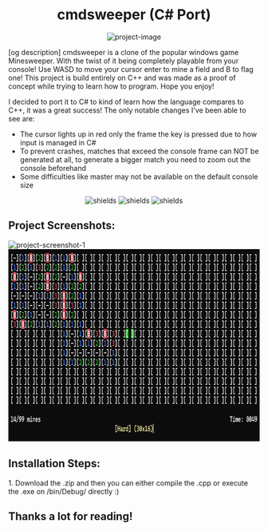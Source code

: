 <h1 align="center" id="title">cmdsweeper (C# Port)</h1>

<p align="center"><img src="https://socialify.git.ci/LemonpieGBS/cmdsweeper/image?description=1&amp;descriptionEditable=A%20minesweeper%20clone%20completely%20playable%20on%20CMD%2C%20made%20entirely%20in%20C%2B%2B!&amp;font=Inter&amp;language=1&amp;name=1&amp;owner=1&amp;pattern=Diagonal%20Stripes&amp;theme=Light" alt="project-image"></p>

<p id="description">[og description] cmdsweeper is a clone of the popular windows game Minesweeper. With the twist of it being completely playable from your console! Use WASD to move your cursor enter to mine a field and B to flag one! This project is build entirely on C++ and was made as a proof of concept while trying to learn how to program. Hope you enjoy!

I decided to port it to C# to kind of learn how the language compares to C++, it was a great success!
The only notable changes I've been able to see are:
- The cursor lights up in red only the frame the key is pressed due to how input is managed in C#
- To prevent crashes, matches that exceed the console frame can NOT be generated at all, to generate a bigger match you need to zoom out the console beforehand
- Some difficulties like master may not be available on the default console size</p>

<p align="center"><img src="https://img.shields.io/badge/Author-LemonpieGBS-green" alt="shields"> <img src="https://img.shields.io/badge/Written_In_C%23-purple
" alt="shields"> <img src="https://img.shields.io/badge/Open_Source-blue" alt="shields"></p>

<h2>Project Screenshots:</h2>

<img src="https://github.com/LemonpieGBS/cmdsweeper-for-CSharp/blob/master/CMDS-screenshot_1_csharp.png" alt="project-screenshot-1" width="689" height="289/">

<img src="https://github.com/LemonpieGBS/cmdsweeper/blob/main/CMDS-screenshot_1.png" alt="project-screenshot-2" width="825" height="385/">

<h2>Installation Steps:</h2>

<p>1. Download the .zip and then you can either compile the .cpp or execute the .exe on /bin/Debug/ directly :)</p>

<h2>Thanks a lot for reading!</h2>

